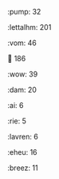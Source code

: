 :pump: 32

:lettalhm: 201

:vom: 46

😬 186

:wow: 39

:dam: 20

:ai: 6

:rie: 5

:lavren: 6

:eheu: 16

:breez: 11

